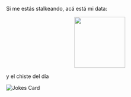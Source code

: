 

  <p>Si me estás stalkeando, acá está mi data:</p>
<div align="center">
  <img height="137px" src="https://github-readme-stats.vercel.app/api?username=caro-silvestri-os&hide_title=true&hide_border=true&show_icons=true&include_all_commits=true&count_private=true&line_height=21&text_color=000&icon_color=000&bg_color=0,ea6161,ffc64d,fffc4d,52fa5a&theme=graywhite" />
  
</div>
  <p>y el chiste del día</p>

  <img src="https://readme-jokes.vercel.app/api" alt="Jokes Card" />




